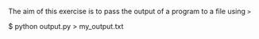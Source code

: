 The aim of this exercise is to pass the output of a program to a file using `>`

  $ python output.py > my_output.txt
